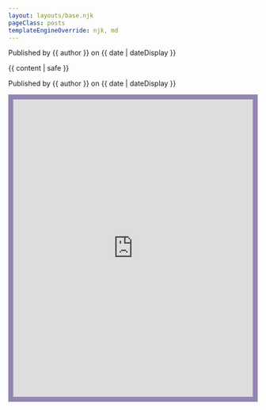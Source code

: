 ```yaml
---
layout: layouts/base.njk
pageClass: posts
templateEngineOverride: njk, md
---
```


<p class="date">
	Published by {{ author }} on <time datetime="{{ date }}">{{ date | dateDisplay }}</time>
</p>
<main>
	{{ content | safe }}
</main>
<p class="date">
	Published by {{ author }} on <time datetime="{{ date }}">{{ date | dateDisplay }}</time>
</p>
<!-- Remarkbox - Your readers want to communicate with you -->
<div id="remarkbox-div" style="background-color:rgb(146, 133, 176); padding:10px;">
  <noscript>
    <iframe id=remarkbox-iframe src="https://my.remarkbox.com/embed?nojs=true" style="height:600px;width:100%;border:none!important" tabindex=0></iframe>
  </noscript>
</div>
<script src="https://my.remarkbox.com/static/js/iframe-resizer/iframeResizer.min.js"></script>
<script>
  var rb_owner_key = "4109b67f-3565-11e9-9cf8-040140774501";
  var thread_uri = window.location.href;
  var thread_fragment = window.location.hash;
  function create_remarkbox_iframe() {
    var src = "https://my.remarkbox.com/embed?rb_owner_key=" + rb_owner_key + "&thread_uri=" + thread_uri;
    var ifrm = document.createElement("iframe");
    ifrm.setAttribute("id", "remarkbox-iframe");
    ifrm.setAttribute("scrolling", "no");
    ifrm.setAttribute("src", src);
    ifrm.setAttribute("frameborder", "0");
    ifrm.setAttribute("tabindex", "0");
    ifrm.setAttribute("title", "Remarkbox");
    ifrm.style.width = "100%";
    document.getElementById("remarkbox-div").appendChild(ifrm);
  }
  create_remarkbox_iframe();
  iFrameResize(
    {
      checkOrigin: ["https://my.remarkbox.com"],
      inPageLinks: true,
      initCallback: function(e) {e.iFrameResizer.moveToAnchor(thread_fragment)}
    },
    document.getElementById("remarkbox-iframe")
  );
</script>
